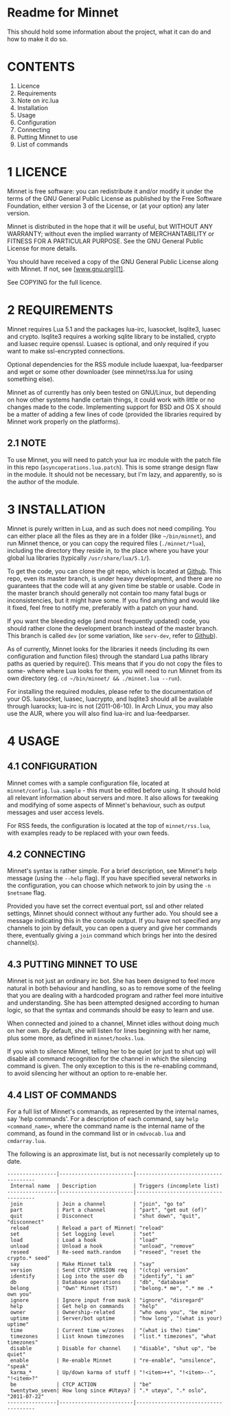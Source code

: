 # Readme for Minnet

This should hold some information about the project, what it can do and how to 
make it do so.


# CONTENTS

1. Licence
2. Requirements
  1. Note on irc.lua
3. Installation
4. Usage
  1. Configuration
  2. Connecting
  3. Putting Minnet to use
  4. List of commands


# 1 LICENCE

Minnet is free software: you can redistribute it and/or modify
it under the terms of the GNU General Public License as published by
the Free Software Foundation, either version 3 of the License, or
(at your option) any later version.

Minnet is distributed in the hope that it will be useful,
but WITHOUT ANY WARRANTY; without even the implied warranty of
MERCHANTABILITY or FITNESS FOR A PARTICULAR PURPOSE.  See the
GNU General Public License for more details.

You should have received a copy of the GNU General Public License
along with Minnet. If not, see [www.gnu.org][1].

See COPYING for the full licence.

  [1]: http://www.gnu.org/licenses/


# 2 REQUIREMENTS

Minnet requires Lua 5.1 and the packages lua-irc, luasocket, lsqlite3, luasec 
and crypto. lsqlite3 requires a working sqlite library to be installed, crypto 
and luasec require openssl. Luasec is optional, and only required if you want 
to make ssl-encrypted connections. 

Optional dependencies for the RSS module include luaexpat, lua-feedparser and 
wget or some other downloader (see minnet/rss.lua for using something else). 

Minnet as of currently has only been tested on GNU/Linux, but depending on how 
other systems handle certain things, it could work with little or no changes 
made to the code. Implementing support for BSD and OS X should be a matter of 
adding a few lines of code (provided the libraries required by Minnet work 
properly on the platforms).


## 2.1 NOTE

To use Minnet, you will need to patch your lua irc module with the patch file 
in this repo (`asyncoperations.lua.patch`). This is some strange design flaw 
in the module. It should not be necessary, but I'm lazy, and apparently, so is 
the author of the module.


# 3 INSTALLATION

Minnet is purely written in Lua, and as such does not need compiling. You can 
either place all the files as they are in a folder (like `~/bin/minnet`), and 
run Minnet thence, or you can copy the required files (`./minnet/*lua`), 
including the directory they reside in, to the place where you have your 
global lua libraries (typically `/usr/share/lua/5.1/`).

To get the code, you can clone the git repo, which is located at 
[Github][2]. This repo, even its master branch, is under heavy development, 
and there are no guarantees that the code will at any given time be stable or 
usable. Code in the master branch should generally not contain too many fatal 
bugs or inconsistencies, but it might have some. If you find anything and 
would like it fixed, feel free to notify me, preferably with a patch on your 
hand.

   [2]: git://github.com/staeld/minnet.git

If you want the bleeding edge (and most frequently updated) code, you should 
rather clone the development branch instead of the master branch. This branch 
is called `dev` (or some variation, like `serv-dev`, refer to [Github][2]).

As of currently, Minnet looks for the libraries it needs (including its own 
configuration and function files) through the standard Lua paths library paths 
as queried by require(). This means that if you do not copy the files to some- 
where where Lua looks for them, you will need to run Minnet from its own 
directory (eg. `cd ~/bin/minnet/ && ./minnet.lua --run`).

For installing the required modules, please refer to the documentation of your 
OS. luasocket, luasec, luacrypto, and lsqlite3 should all be available through 
luarocks; lua-irc is not (2011-06-10). In Arch Linux, you may also use the AUR, 
where you will also find lua-irc and lua-feedparser.


# 4 USAGE

## 4.1 CONFIGURATION

Minnet comes with a sample configuration file, located at 
`minnet/config.lua.sample` - this must be edited before using. It should hold 
all relevant information about servers and more. It also allows for tweaking 
and modifying of some aspects of Minnet's behaviour, such as output messages 
and user access levels.

For RSS feeds, the configuration is located at the top of `minnet/rss.lua`, 
with examples ready to be replaced with your own feeds.


## 4.2 CONNECTING

Minnet's syntax is rather simple. For a brief description, see Minnet's help 
message (using the `--help` flag). If you have specified several networks in 
the configuration, you can choose which network to join by using the 
`-n $netname` flag.

Provided you have set the correct eventual port, ssl and other related 
settings, Minnet should connect without any further ado. You should see a 
message indicating this in the console output. If you have not specified any 
channels to join by default, you can open a query and give her commands there, 
eventually giving a `join` command which brings her into the desired channel(s).


## 4.3 PUTTING MINNET TO USE

Minnet is not just an ordinary irc bot. She has been designed to feel more 
natural in both behaviour and handling, so as to remove some of the feeling 
that you are dealing with a hardcoded program and rather feel more intuitive 
and understanding. She has been attempted designed according to human logic, so 
that the syntax and commands should be easy to learn and use.

When connected and joined to a channel, Minnet idles without doing much on her 
own. By default, she will listen for lines beginning with her name, plus some 
more, as defined in `minnet/hooks.lua`.

If you wish to silence Minnet, telling her to be quiet (or just to shut up) 
will disable all command recognition for the channel in which the silencing 
command is given. The only exception to this is the re-enabling command, to 
avoid silencing her without an option to re-enable her.


## 4.4 LIST OF COMMANDS

For a full list of Minnet's commands, as represented by the internal names, 
say 'help commands'. For a description of each command, say 
`help <command_name>`, where the command name is the internal name of the 
command, as found in the command list or in `cmdvocab.lua` and `cmdarray.lua`.

The following is an approximate list, but is not necessarily completely up to
date.

```
----------------|------------------------|-------------------------------------
 Internal name  | Description            | Triggers (incomplete list)
----------------|------------------------|-------------------------------------
 join           | Join a channel         | "join", "go to"
 part           | Part a channel         | "part", "get out (of)"
 quit           | Disconnect             | "shut down", "quit", "disconnect"
 reload         | Reload a part of Minnet| "reload"
 set            | Set logging level      | "set"
 load           | Load a hook            | "load"
 unload         | Unload a hook          | "unload", "remove"
 reseed         | Re-seed math.random    | "reseed", "reset the crypto.* seed"
 say            | Make Minnet talk       | "say"
 version        | Send CTCP VERSION req  | "(ctcp) version"
 identify       | Log into the user db   | "identify", "i am"
 db             | Database operations    | "db", "database"
 belong         | "Own" Minnet (TST)     | "belong.* me", ".* me .* own you"
 ignore         | Ignore input from mask | "ignore", "disregard"
 help           | Get help on commands   | "help"
 owner          | Ownership-related      | "who owns you", "be mine"
 uptime         | Server/bot uptime      | "how long", "(what is your) uptime"
 time           | Current time w/zones   | "(what is the) time"
 timezones      | List known timezones   | "list.* timezones", "what timezones"
 disable        | Disable for channel    | "disable", "shut up", "be quiet"
 enable         | Re-enable Minnet       | "re-enable", "unsilence", "speak"
 karma_*        | Up/down karma of stuff | "!<item>++", "!<item>--", "!<item>?"
 be             | CTCP ACTION            | "be"
 twentytwo_seven| How long since #Utøya? | ".* utøya", ".* oslo", "2011-07-22"
----------------|------------------------|-------------------------------------
```
